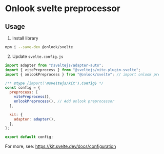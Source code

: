 # Onlook svelte preprocessor

## Usage

1. Install library

```bash
npm i --save-dev @onlook/svelte
```

2. Update `svelte.config.js`

```js
import adapter from "@sveltejs/adapter-auto";
import { vitePreprocess } from "@sveltejs/vite-plugin-svelte";
import { onlookPreprocess } from "@onlook/svelte"; // import onlook preprocessor

/** @type {import('@sveltejs/kit').Config} */
const config = {
  preprocess: [
    vitePreprocess(),
    onlookPreprocess(), // Add onlook preprocessor
  ],

  kit: {
    adapter: adapter(),
  },
};

export default config;
```

For more, see: https://kit.svelte.dev/docs/configuration
